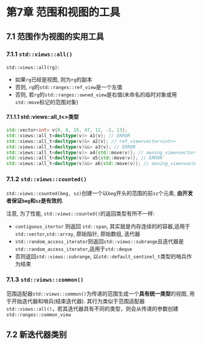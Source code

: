# 第7章 范围和视图的工具

## 7.1 范围作为视图的实用工具

### 7.1.1 `std::views::all()`

`std::views::all(rg)`:
+ 如果`rg`已经是视图, 则为`rg`的副本
+ 否则, `rg`的`std::ranges::ref_view`是一个左值
+ 否则, 若`rg`的`std::ranges::owned_view`是右值(未命名的临时对象或用`std::move`标记的范围对象)

#### 7.1.1.1 std::views::all_t<>类型

```cpp
std::vector<int> v{0, 8, 15, 47, 11, -1, 13};
std::views::all_t<decltype(v)> a1{v}; // ERROR
std::views::all_t<decltype(v)&> a2{v}; // ref_view<vector<int>>
std::views::all_t<decltype(v)&&> a3{v}; // ERROR
std::views::all_t<decltype(v)> a4{std::move(v)}; // owning_view<vector<int>>
std::views::all_t<decltype(v)&> a5{std::move(v)}; // ERROR
std::views::all_t<decltype(v)&&> a6{std::move(v)}; // owning_view<vector<int>>

```
### 7.1.2 `std::views::counted()`
`std::views::counted(beg, sz)`创建一个以`beg`开头的范围的前`sz`个元素, **由开发者保证`beg`和`sz`是有效的**.

注意, 为了性能, `std::views::counted()`的返回类型有所不一样:
+ `contiguous_itertor` 则返回 `std::span`, 其实就是内存连续的的容器,适用于`std::vector`,`std::array`, 原始指针, 原始数组, 迭代器
+ `std::random_access_iterator`则返回`std::views::subrange`且迭代器是`std::random_access_iterator`,适用于`std::deque`
+ 否则返回`std::views::subrange`, 以`std::default_sentinel_t`类型的哨兵作为结束

### 7.1.3 `std::views::common()`
范围适配器`std::views::common()`为传递的范围生成一个**具有统一类型**的视图, 用于开始迭代器和哨兵(结束迭代器). 其行为类似于范围适配器 `std::views::all()`，若其迭代器具有不同的类型，则会从传递的参数创建`std::ranges::common_view`


## 7.2 新迭代器类别
















